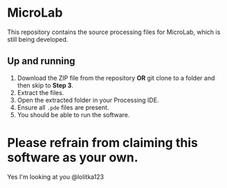# MicroLab

This repository contains the source processing files for MicroLab, which is still being developed.

## Up and running

1. Download the ZIP file from the repository **OR** git clone to a folder and then skip to **Step 3**.
2. Extract the files.
3. Open the extracted folder in your Processing IDE.
4. Ensure all `.pde` files are present.
5. You should be able to run the software.

# Please refrain from claiming this software as your own.
Yes I'm looking at you @lolitka123
